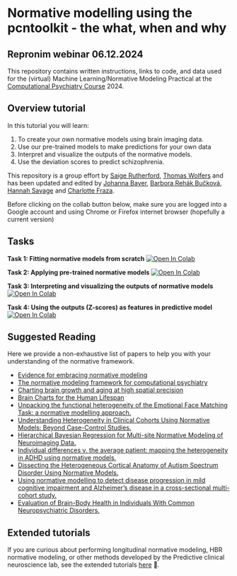 # Normative modelling using the pcntoolkit - the what, when and why
## Repronim webinar 06.12.2024
This repository contains written instructions, links to code, and data used for the (virtual) Machine Learning/Normative Modeling Practical at the [Computational Psychiatry Course](https://www.translationalneuromodeling.org/cpcourse/) 2024.

## Overview tutorial
In this tutorial you will learn:
1. To create your own normative models using brain imaging data.
2. Use our pre-trained models to make predictions for your own data
3. Interpret and visualize the outputs of the normative models.
4. Use the deviation scores to predict schizophrenia.

This repository is a group effort by [Saige Rutherford](https://twitter.com/being_saige), [Thomas Wolfers](https://twitter.com/ThomasWolfers) and has been updated and edited by [Johanna Bayer](https://github.com/likeajumprope), [Barbora Rehák Bučková](https://twitter.com/BarboraRehak), [Hannah Savage](https://twitter.com/DrHannahSavage) and [Charlotte Fraza](https://twitter.com/CFraza).

Before clicking on the collab button below, make sure you are logged into a Google account and using Chrome or Firefox internet browser (hopefully a current version)

## Tasks
**Task 1: Fitting normative models from scratch** [![Open In Colab](https://colab.research.google.com/assets/colab-badge.svg)](https://colab.research.google.com/github/CharFraza/CPC_ML_tutorial/blob/master/tasks/1_fit_normative_models.ipynb)

**Task 2: Applying pre-trained normative models** [![Open In Colab](https://colab.research.google.com/assets/colab-badge.svg)](https://colab.research.google.com/github/CharFraza/CPC_ML_tutorial/blob/master/tasks/2_apply_normative_models.ipynb)

**Task 3: Interpreting and visualizing the outputs of normative models** [![Open In Colab](https://colab.research.google.com/assets/colab-badge.svg)](https://colab.research.google.com/github/CharFraza/CPC_ML_tutorial/blob/master/tasks/3_Visualizations.ipynb)

**Task 4: Using the outputs (Z-scores) as features in predictive model** [![Open In Colab](https://colab.research.google.com/assets/colab-badge.svg)](https://colab.research.google.com/github/CharFraza/CPC_ML_tutorial/blob/master/tasks/4_post_hoc_analysis.ipynb)

## Suggested Reading
Here we provide a non-exhaustive list of papers to help you with your understanding of the normative framework.
- [Evidence for embracing normative modeling](https://elifesciences.org/articles/85082)
- [The normative modeling framework for computational psychiatry](https://www.nature.com/articles/s41596-022-00696-5)
- [Charting brain growth and aging at high spatial precision](https://elifesciences.org/articles/72904)
- [Brain Charts for the Human Lifespan](https://www.nature.com/articles/s41586-022-04554-y)
- [Unpacking the functional heterogeneity of the Emotional Face Matching Task: a normative modelling approach.](https://pmc.ncbi.nlm.nih.gov/articles/PMC10081244/)
- [Understanding Heterogeneity in Clinical Cohorts Using Normative Models: Beyond Case-Control Studies.](https://pmc.ncbi.nlm.nih.gov/articles/PMC5023321/)
- [Hierarchical Bayesian Regression for Multi-site Normative Modeling of Neuroimaging Data.](https://link.springer.com/chapter/10.1007/978-3-030-59728-3_68)
- [Individual differences v. the average patient: mapping the heterogeneity in ADHD using normative models.](https://pmc.ncbi.nlm.nih.gov/articles/PMC7083555/)
- [Dissecting the Heterogeneous Cortical Anatomy of Autism Spectrum Disorder Using Normative Models.](https://pubmed.ncbi.nlm.nih.gov/30799285/)
- [Using normative modelling to detect disease progression in mild cognitive impairment and Alzheimer’s disease in a cross-sectional multi-cohort study.](https://www.nature.com/articles/s41598-021-95098-0)
- [Evaluation of Brain-Body Health in Individuals With Common Neuropsychiatric Disorders.](https://pubmed.ncbi.nlm.nih.gov/37099313/)

## Extended tutorials
If you are curious about performing longitudinal normative modeling, HBR normative modeling, or other methods developed by the Predictive clinical neuroscience lab, see the extended tutorials [here](https://github.com/predictive-clinical-neuroscience/PCNtoolkit-demo/tree/main/tutorials) 🧠. 



